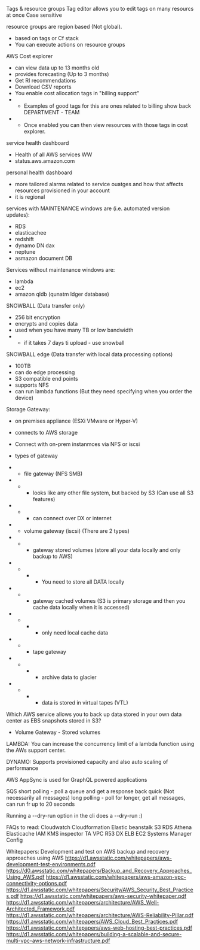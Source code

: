Tags & resource groups
Tag editor allows you to edit tags on many resourcs at once
Case sensitive

resource groups are region based (Not global).
- based on tags or Cf stack
- You can execute actions on resource groups

AWS Cost explorer
- can view data up to 13 months old
- provides forecasting (Up to 3 months)
- Get RI recommendations
- Download CSV reports
- You enable cost allocation tags in "billing support"
- - Examples of good tags for this are ones related to billing show back DEPARTMENT - TEAM 
- - Once enabled you can then view resources with those tags in cost explorer.

service health dashboard
- Health of all AWS services WW
- status.aws.amazon.com

personal health dashboard
- more tailored alarms related to service ouatges and how that affects resources provisioned in your account
- it is regional

services with MAINTENANCE windows are (i.e. automated version updates):
- RDS
- elasticachee
- redshift
- dynamo DN dax
- neptune
- asmazon document DB

Services without maintenance windows are:
- lambda
- ec2
- amazon qldb (qunatm ldger database)

SNOWBALL (Data transfer only)
- 256 bit encryption
- encrypts and copies data
- used when you have many TB or low bandwidth
- - if it takes 7 days ti upload - use snowball

SNOWBALL edge (Data transfer with local data processing options)
- 100TB
- can do edge processing
- S3 compatible end points
- supports NFS
- can run lambda functions (But they need specifying when you order the device)

Storage Gateway:
- on premises appliance (ESXi VMware or Hyper-V)
- connects to AWS storage 
-  Connect with on-prem instanmces via NFS or iscsi

- types of gateway

- - file gateway (NFS SMB)
- - - looks like any other file system, but backed by S3 (Can use all S3 features)
- - - can connect over DX or internet

- - volume gateway (iscsi) (There are 2 types)
- - - gateway stored volumes (store all your data locally and only backup to AWS)
- - - - You need to store all DATA locally
- - - gateway cached volumes (S3 is primary storage and then you cache data locally when it is accessed)
- - - - only need local cache data

- - - tape gateway
- - - - archive data to glacier
- - - - data is stored in virtual tapes (VTL)

Which AWS service allows you to back up data stored in your own data center as EBS snapshots stored in S3?
-  Volume Gateway - Stored volumes

LAMBDA:
You can increase the concurrency limit of a lambda function using the AWs support center.

DYNAMO:
Supports provisioned capacity and also auto scaling of performance

AWS AppSync is used for GraphQL powered applications

SQS
short polling - poll a queue and get a response back quick (Not necessarily all messages)
long polling - poll for longer, get all messages, can run fr up to 20 seconds

Running a --dry-run option in the cli does a --dry-run :)


FAQs to read:
Cloudwatch
Cloudformation
Elastic beanstalk
S3
RDS
Athena
Elasticache
IAM
KMS
inspector
TA
VPC
R53
DX
ELB
EC2
Systems Manager
Config

Whitepapers:
Development and test on AWS
backup and recovery approaches using AWS
https://d1.awsstatic.com/whitepapers/aws-development-test-environments.pdf
https://d0.awsstatic.com/whitepapers/Backup_and_Recovery_Approaches_Using_AWS.pdf
https://d1.awsstatic.com/whitepapers/aws-amazon-vpc-connectivity-options.pdf
https://d1.awsstatic.com/whitepapers/Security/AWS_Security_Best_Practices.pdf
https://d1.awsstatic.com/whitepapers/aws-security-whitepaper.pdf
https://d1.awsstatic.com/whitepapers/architecture/AWS_Well-Architected_Framework.pdf
https://d1.awsstatic.com/whitepapers/architecture/AWS-Reliability-Pillar.pdf
https://d1.awsstatic.com/whitepapers/AWS_Cloud_Best_Practices.pdf
https://d1.awsstatic.com/whitepapers/aws-web-hosting-best-practices.pdf
https://d1.awsstatic.com/whitepapers/building-a-scalable-and-secure-multi-vpc-aws-network-infrastructure.pdf
